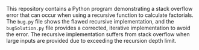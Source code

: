 This repository contains a Python program demonstrating a stack overflow error that can occur when using a recursive function to calculate factorials.  The `bug.py` file shows the flawed recursive implementation, and the `bugSolution.py` file provides a corrected, iterative implementation to avoid the error. The recursive implementation suffers from stack overflow when large inputs are provided due to exceeding the recursion depth limit.